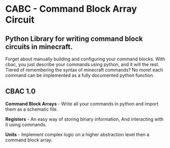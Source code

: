 # CABC - Command Block Array Circuit
## Python Library for writing command block circuits in minecraft.

Forget about manually building and configuring your command blocks.
With cbac, you just describe your commands using python, and it will the rest.
Tiered of remembering the syntax of minecraft commands? No more! each command can be implemented as a fully
documented python function.



## CBAC 1.0

**Command Block Arrays** - Write all your commands in python and import them as a schematic file.

**Registers** - An easy way of storing binary information, And interacting with it using commands.

**Units** - Implement complex logic on a higher abstraction level then a command block array.

